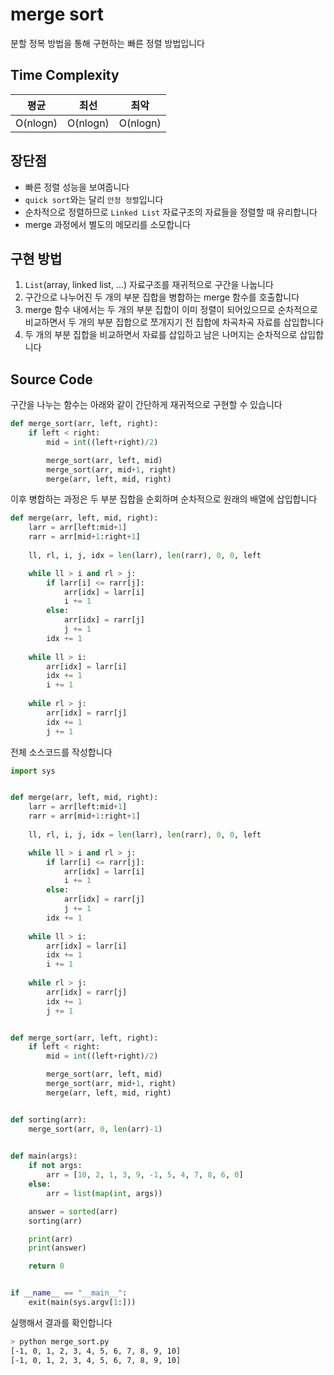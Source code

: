 # merge sort

분할 정복 방법을 통해 구현하는 빠른 정렬 방법입니다

## Time Complexity


|평균|최선|최악|
|:---:|:---:|:---:|
|O(nlogn)|O(nlogn)|O(nlogn)|

## 장단점

- 빠른 정렬 성능을 보여줍니다
- `quick sort`와는 달리 `안정 정렬`입니다
- 순차적으로 정렬하므로 `Linked List` 자료구조의 자료들을 정렬할 때 유리합니다
- merge 과정에서 별도의 메모리를 소모합니다

## 구현 방법

1. `List`(array, linked list, ...) 자료구조를 재귀적으로 구간을 나눕니다
2. 구간으로 나누어진 두 개의 부분 집합을 병합하는 merge 함수를 호출합니다
3. merge 함수 내에서는 두 개의 부분 집합이 이미 정렬이 되어있으므로 순차적으로 비교하면서 두 개의 부분 집합으로 쪼개지기 전 집합에 차곡차곡 자료를 삽입합니다
4. 두 개의 부분 집합을 비교하면서 자료를 삽입하고 남은 나머지는 순차적으로 삽입합니다

## Source Code

구간을 나누는 함수는 아래와 같이 간단하게 재귀적으로 구현할 수 있습니다

```python
def merge_sort(arr, left, right):
    if left < right:
        mid = int((left+right)/2)

        merge_sort(arr, left, mid)
        merge_sort(arr, mid+1, right)
        merge(arr, left, mid, right)
```

이후 병합하는 과정은 두 부분 집합을 순회하며 순차적으로 원래의 배열에 삽입합니다

```python
def merge(arr, left, mid, right):
    larr = arr[left:mid+1]
    rarr = arr[mid+1:right+1]
    
    ll, rl, i, j, idx = len(larr), len(rarr), 0, 0, left

    while ll > i and rl > j:
        if larr[i] <= rarr[j]:
            arr[idx] = larr[i]
            i += 1
        else:
            arr[idx] = rarr[j]
            j += 1
        idx += 1
    
    while ll > i:
        arr[idx] = larr[i]
        idx += 1
        i += 1
    
    while rl > j:
        arr[idx] = rarr[j]
        idx += 1
        j += 1
```

전체 소스코드를 작성합니다

```python
import sys


def merge(arr, left, mid, right):
    larr = arr[left:mid+1]
    rarr = arr[mid+1:right+1]
    
    ll, rl, i, j, idx = len(larr), len(rarr), 0, 0, left

    while ll > i and rl > j:
        if larr[i] <= rarr[j]:
            arr[idx] = larr[i]
            i += 1
        else:
            arr[idx] = rarr[j]
            j += 1
        idx += 1
    
    while ll > i:
        arr[idx] = larr[i]
        idx += 1
        i += 1
    
    while rl > j:
        arr[idx] = rarr[j]
        idx += 1
        j += 1


def merge_sort(arr, left, right):
    if left < right:
        mid = int((left+right)/2)

        merge_sort(arr, left, mid)
        merge_sort(arr, mid+1, right)
        merge(arr, left, mid, right)


def sorting(arr):
    merge_sort(arr, 0, len(arr)-1)
    

def main(args):
    if not args:
        arr = [10, 2, 1, 3, 9, -1, 5, 4, 7, 8, 6, 0]
    else:
        arr = list(map(int, args))

    answer = sorted(arr)
    sorting(arr)

    print(arr)
    print(answer)

    return 0


if __name__ == "__main__":
    exit(main(sys.argv[1:]))
```

실행해서 결과를 확인합니다

```bash
> python merge_sort.py
[-1, 0, 1, 2, 3, 4, 5, 6, 7, 8, 9, 10]
[-1, 0, 1, 2, 3, 4, 5, 6, 7, 8, 9, 10]
```

